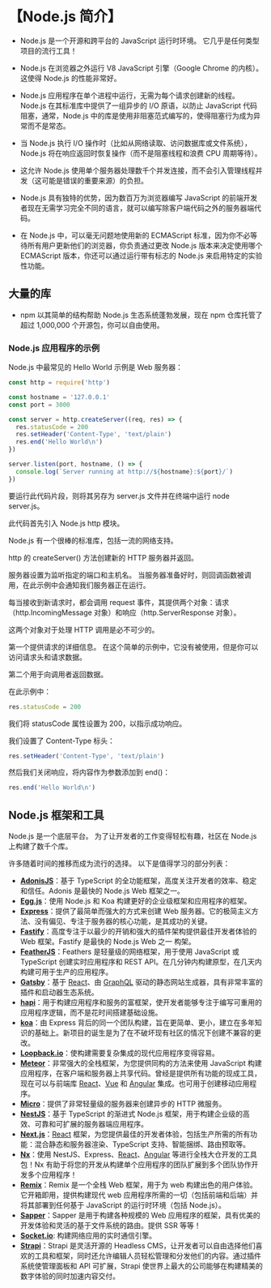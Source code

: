 # 【Node.js 简介】
- Node.js 是一个开源和跨平台的 JavaScript 运行时环境。 它几乎是任何类型项目的流行工具！

- Node.js 在浏览器之外运行 V8 JavaScript 引擎（Google Chrome 的内核）。 这使得 Node.js 的性能非常好。

- Node.js 应用程序在单个进程中运行，无需为每个请求创建新的线程。 Node.js 在其标准库中提供了一组异步的 I/O 原语，以防止 JavaScript 代码阻塞，通常，Node.js 中的库是使用非阻塞范式编写的，使得阻塞行为成为异常而不是常态。

- 当 Node.js 执行 I/O 操作时（比如从网络读取、访问数据库或文件系统），Node.js 将在响应返回时恢复操作（而不是阻塞线程和浪费 CPU 周期等待）。

- 这允许 Node.js 使用单个服务器处理数千个并发连接，而​​不会引入管理线程并发（这可能是错误的重要来源）的负担。

- Node.js 具有独特的优势，因为数百万为浏览器编写 JavaScript 的前端开发者现在无需学习完全不同的语言，就可以编写除客户端代码之外的服务器端代码。

- 在 Node.js 中，可以毫无问题地使用新的 ECMAScript 标准，因为你不必等待所有用户更新他们的浏览器，你负责通过更改 Node.js 版本来决定使用哪个 ECMAScript 版本，你还可以通过运行带有标志的 Node.js 来启用特定的实验性功能。

## 大量的库
- npm 以其简单的结构帮助 Node.js 生态系统蓬勃发展，现在 npm 仓库托管了超过 1,000,000 个开源包，你可以自由使用。

### Node.js 应用程序的示例

Node.js 中最常见的 Hello World 示例是 Web 服务器：
```js
const http = require('http')

const hostname = '127.0.0.1'
const port = 3000

const server = http.createServer((req, res) => {
  res.statusCode = 200
  res.setHeader('Content-Type', 'text/plain')
  res.end('Hello World\n')
})

server.listen(port, hostname, () => {
  console.log(`Server running at http://${hostname}:${port}/`)
})
```
要运行此代码片段，则将其另存为 server.js 文件并在终端中运行 node server.js。

此代码首先引入 Node.js http 模块。

Node.js 有一个很棒的标准库，包括一流的网络支持。

http 的 createServer() 方法创建新的 HTTP 服务器并返回。

服务器设置为监听指定的端口和主机名。 当服务器准备好时，则回调函数被调用，在此示例中会通知我们服务器正在运行。

每当接收到新请求时，都会调用 request 事件，其提供两个对象：请求（http.IncomingMessage 对象）和响应（http.ServerResponse 对象）。

这两个对象对于处理 HTTP 调用是必不可少的。

第一个提供请求的详细信息。 在这个简单的示例中，它没有被使用，但是你可以访问请求头和请求数据。

第二个用于向调用者返回数据。

在此示例中：

```js
res.statusCode = 200
```
我们将 statusCode 属性设置为 200，以指示成功响应。

我们设置了 Content-Type 标头：
```js
res.setHeader('Content-Type', 'text/plain')
```
然后我们关闭响应，将内容作为参数添加到 end()：
```js
res.end('Hello World\n')
```
## Node.js 框架和工具
Node.js 是一个底层平台。 为了让开发者的工作变得轻松有趣，社区在 Node.js 上构建了数千个库。

许多随着时间的推移而成为流行的选择。 以下是值得学习的部分列表：
<ul><li><a href="https://adonisjs.com/" target="_blank"><strong>AdonisJS</strong></a>：基于 TypeScript 的全功能框架，高度关注开发者的效率、稳定和信任。Adonis 是最快的 Node.js Web 框架之一。</li><li><a href="https://eggjs.org/en/" target="_blank"><strong>Egg.js</strong></a>：使用 Node.js 和 Koa 构建更好的企业级框架和应用程序的框架。</li><li><a href="https://expressjs.com/" target="_blank"><strong>Express</strong></a>：提供了最简单而强大的方式来创建 Web 服务器。它的极简主义方法、没有偏见、专注于服务器的核心功能，是其成功的关键。</li><li><a href="https://fastify.io/" target="_blank"><strong>Fastify</strong></a>：高度专注于以最少的开销和强大的插件架构提供最佳开发者体验的 Web 框架。Fastify 是最快的 Node.js Web 之一 构架。</li><li><a href="https://feathersjs.com/" target="_blank"><strong>FeatherJS</strong></a>：Feathers 是轻量级的网络框架，用于使用 JavaScript 或 TypeScript 创建实时应用程序和 REST API。在几分钟内构建原型，在几天内构建可用于生产的应用程序。</li><li><a href="https://www.gatsbyjs.com/" target="_blank"><strong>Gatsby</strong></a>：基于 <a href="https://reactjs.org/" target="_blank">React</a>、由 <a href="https://graphql.org/" target="_blank">GraphQL</a> 驱动的静态网站生成器，具有非常丰富的插件和启动器生态系统。</li><li><a href="https://hapijs.com" target="_blank"><strong>hapi</strong></a>：用于构建应用程序和服务的富框架，使开发者能够专注于编写可重用的应用程序逻辑，而不是花时间搭建基础设施。</li><li><a href="http://koajs.com/" target="_blank"><strong>koa</strong></a>：由 Express 背后的同一个团队构建，旨在更简单、更小，建立在多年知识的基础上。新项目的诞生是为了在不破坏现有社区的情况下创建不兼容的更改。</li><li><a href="https://loopback.io/" target="_blank"><strong>Loopback.io</strong></a>：使构建需要复杂集成的现代应用程序变得容易。</li><li><a href="https://meteor.com" target="_blank"><strong>Meteor</strong></a>：非常强大的全栈框架，为您提供同构的方法来使用 JavaScript 构建应用程序，在客户端和服务器上共享代码。曾经是提供所有功能的现成工具，现在可以与前端库 <a href="https://reactjs.org/" target="_blank">React</a>、<a href="https://vuejs.org/" target="_blank">Vue</a> 和 <a href="https://angular.io" target="_blank">Angular</a> 集成。也可用于创建移动应用程序。</li><li><a href="https://github.com/zeit/micro" target="_blank"><strong>Micro</strong></a>：提供了非常轻量级的服务器来创建异步的 HTTP 微服务。</li><li><a href="https://nestjs.com/" target="_blank"><strong>NestJS</strong></a>：基于 TypeScript 的渐进式 Node.js 框架，用于构建企业级的高效、可靠和可扩展的服务器端应用程序。</li><li><a href="https://nextjs.org/" target="_blank"><strong>Next.js</strong></a>：<a href="https://reactjs.org" target="_blank">React</a> 框架，为您提供最佳的开发者体验，包括生产所需的所有功能：混合静态和服务器渲染、TypeScript 支持、智能捆绑、路由预取等。</li><li><a href="https://nx.dev/" target="_blank"><strong>Nx</strong></a>：使用 NestJS、Express、<a href="https://reactjs.org/" target="_blank">React</a>、<a href="https://angular.io" target="_blank">Angular</a> 等进行全栈大仓开发的工具包！Nx 有助于将您的开发从构建单个应用程序的团队扩展到多个团队协作开发多个应用程序！</li><li><a href="https://remix.run" target="_blank"><strong>Remix</strong></a>：Remix 是一个全栈 Web 框架，用于为 web 构建出色的用户体验。它开箱即用，提供构建现代 web 应用程序所需的一切（包括前端和后端）并将其部署到任何基于 JavaScript 的运行时环境（包括 Node.js）。</li><li><a href="https://sapper.svelte.dev/" target="_blank"><strong>Sapper</strong></a>：Sapper 是用于构建各种规模的 Web 应用程序的框架，具有优美的开发体验和灵活的基于文件系统的路由。提供 SSR 等等！</li><li><a href="https://socket.io/" target="_blank"><strong>Socket.io</strong></a>: 构建网络应用的实时通信引擎。</li><li><a href="https://strapi.io/" target="_blank"><strong>Strapi</strong></a>：Strapi 是灵活开源的 Headless CMS，让开发者可以自由选择他们喜欢的工具和框架，同时还允许编辑人员轻松管理和分发他们的内容。通过插件系统使管理面板和 API 可扩展，Strapi 使世界上最大的公司能够在构建精美的数字体验的同时加速内容交付。</li></ul>
